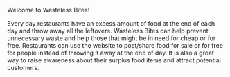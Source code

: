 Welcome to Wasteless Bites!

Every day restaurants have an excess amount of food at the end of each day and throw away all the leftovers. Wasteless Bites can help prevent unnecessary waste and help those that might be in need for cheap or for free. Restaurants can use the website to post/share food for sale or for free for people instead of throwing it away at the end of day. It is also a great way to raise awareness about their surplus food items and attract potential customers.
